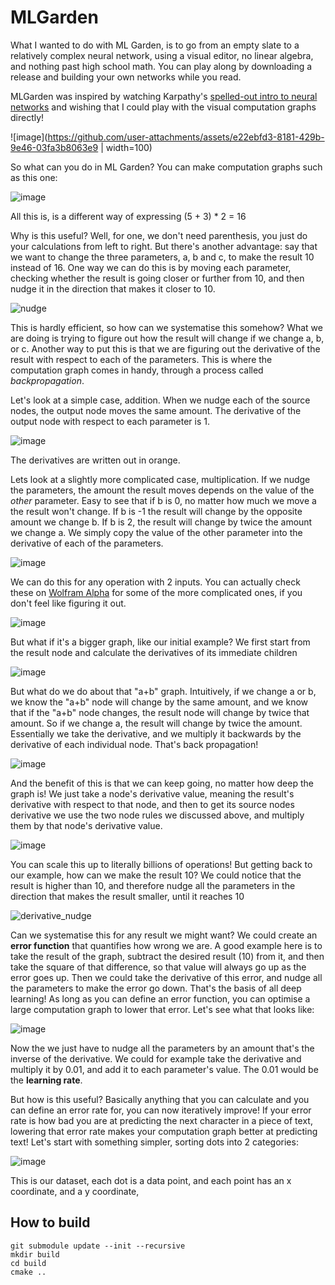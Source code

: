 # MLGarden

What I wanted to do with ML Garden, is to go from an empty slate to a relatively complex neural network, using a visual editor, no linear algebra, and nothing past high school math. You can play along by downloading a release and building your own networks while you read.

MLGarden was inspired by watching Karpathy's [spelled-out intro to neural networks](https://www.youtube.com/watch?v=VMj-3S1tku0) and wishing that I could play with the visual computation graphs directly!

![image](https://github.com/user-attachments/assets/e22ebfd3-8181-429b-9e46-03fa3b8063e9 | width=100)

So what can you do in ML Garden? You can make computation graphs such as this one:

![image](https://github.com/user-attachments/assets/17505b32-df2d-4c2c-80ad-325c8ece86ab)

All this is, is a different way of expressing (5 + 3) * 2 = 16

Why is this useful? Well, for one, we don't need parenthesis, you just do your calculations from left to right. But there's another advantage: say that we want to change the three parameters, a, b and c, to make the result 10 instead of 16. One way we can do this is by moving each parameter, checking whether the result is going closer or further from 10, and then nudge it in the direction that makes it closer to 10.

![nudge](https://github.com/user-attachments/assets/eaae4a93-26df-4bac-ab3f-54cc1afbe26d)

This is hardly efficient, so how can we systematise this somehow? What we are doing is trying to figure out how the result will change if we change a, b, or c. Another way to put this is that we are figuring out the derivative of the result with respect to each of the parameters. This is where the computation graph comes in handy, through a process called *backpropagation*.

Let's look at a simple case, addition. When we nudge each of the source nodes, the output node moves the same amount. The derivative of the output node with respect to each parameter is 1.

![image](https://github.com/user-attachments/assets/148ec9ac-35c3-4dea-8ea9-0cd94dd74b57)

The derivatives are written out in orange.

Lets look at a slightly more complicated case, multiplication. If we nudge the parameters, the amount the result moves depends on the value of the *other* parameter. Easy to see that if b is 0, no matter how much we move a the result won't change. If b is -1 the result will change by the opposite amount we change b. If b is 2, the result will change by twice the amount we change a. We simply copy the value of the other parameter into the derivative of each of the parameters.

![image](https://github.com/user-attachments/assets/c3d287df-38f1-4bb7-9d72-ce3d7bc5d4eb)

We can do this for any operation with 2 inputs. You can actually check these on [Wolfram Alpha](https://www.wolframalpha.com/) for some of the more complicated ones, if you don't feel like figuring it out.

![image](https://github.com/user-attachments/assets/34ba41c6-9f12-4ca1-8c90-c40ddb27c0ee)

But what if it's a bigger graph, like our initial example? We first start from the result node and calculate the derivatives of its immediate children

![image](https://github.com/user-attachments/assets/fcb6db41-2c89-4051-8dc6-ee4c1c283100)

But what do we do about that "a+b" graph. Intuitively, if we change a or b, we know the "a+b" node will change by the same amount, and we know that if the "a+b" node changes, the result node will change by twice that amount. So if we change a, the result will change by twice the amount. Essentially we take the derivative, and we multiply it backwards by the derivative of each individual node. That's back propagation!

![image](https://github.com/user-attachments/assets/eff71ad8-69bd-4c06-97ea-fdb1209eb790)

And the benefit of this is that we can keep going, no matter how deep the graph is! We just take a node's derivative value, meaning the result's derivative with respect to that node, and then to get its source nodes derivative we use the two node rules we discussed above, and multiply them by that node's derivative value.

![image](https://github.com/user-attachments/assets/a008aafd-ef5f-4abe-a03b-aef81341cda9)

You can scale this up to literally billions of operations! But getting back to our example, how can we make the result 10? We could notice that the result is higher than 10, and therefore nudge all the parameters in the direction that makes the result smaller, until it reaches 10

![derivative_nudge](https://github.com/user-attachments/assets/553d174b-a4af-4e4f-9cc7-0aa54f58aa9a)

Can we systematise this for any result we might want? We could create an **error function** that quantifies how wrong we are. A good example here is to take the result of the graph, subtract the desired result (10) from it, and then take the square of that difference, so that value will always go up as the error goes up. Then we could take the derivative of this error, and nudge all the parameters to make the error go down. That's the basis of all deep learning! As long as you can define an error function, you can optimise a large computation graph to lower that error. Let's see what that looks like:

![image](https://github.com/user-attachments/assets/fe9fd006-9932-467e-a13f-e0d59683a16b)

Now the we just have to nudge all the parameters by an amount that's the inverse of the derivative. We could for example take the derivative and multiply it by 0.01, and add it to each parameter's value. The 0.01 would be the **learning rate**.

But how is this useful? Basically anything that you can calculate and you can define an error rate for, you can now iteratively improve! If your error rate is how bad you are at predicting the next character in a piece of text, lowering that error rate makes your computation graph better at predicting text! Let's start with something simpler, sorting dots into 2 categories:

![image](https://github.com/user-attachments/assets/faaa2873-92b4-42bd-a6bc-033116fd1235)

This is our dataset, each dot is a data point, and each point has an x coordinate, and a y coordinate,

## How to build

```
git submodule update --init --recursive
mkdir build
cd build
cmake ..
```
